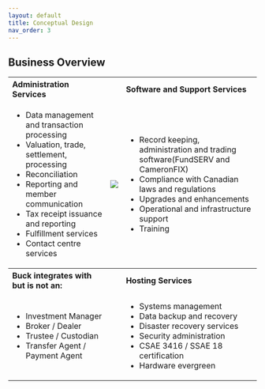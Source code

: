 ```yaml
---
layout: default
title: Conceptual Design
nav_order: 3
---
```


## Business Overview

<table>
  <tr>
    <th align="left">Administration Services</th>
    <th align="center"></th>
    <th align="left">Software and Support Services</th>
  </tr>
  <tr>
    <td>
      <ul>
        <li>Data management and transaction processing</li>
        <li>Valuation, trade, settlement, processing</li>
        <li>Reconciliation</li>
        <li>Reporting and member communication</li>
        <li>Tax receipt issuance and reporting</li>
        <li>Fulfillment services</li>
        <li>Contact centre services</li>
      </ul>
    </td>
    <td>
      <img src="https://user-images.githubusercontent.com/20475336/178588071-5589f2aa-ec05-4433-b814-8082a73d320b.png">
    </td>
    <td>
      <ul>
        <li>Record keeping, administration and trading software(FundSERV and CameronFIX)</li>
        <li>Compliance with Canadian laws and regulations</li>
        <li>Upgrades and enhancements</li>
        <li>Operational and infrastructure support</li>
        <li>Training</li>
      </ul>
    </td>
  </tr>
  <tr>
    <th align="left">Buck integrates with but is not an:</th>
    <th align="center"></th>
    <th align="left">Hosting Services</th>
  </tr>
  <tr>
    <td>
      <ul>
        <li>Investment Manager</li>
        <li>Broker / Dealer</li>
        <li>Trustee / Custodian</li>
        <li>Transfer Agent / Payment Agent</li>
      </ul>
    </td>
    <td>
    </td>
    <td>
      <ul>
        <li>Systems management</li>
        <li>Data backup and recovery</li>
        <li>Disaster recovery services</li>
        <li>Security administration</li>
        <li>CSAE 3416 / SSAE 18 certification</li>
        <li>Hardware evergreen</li>
      </ul>
    </td>
  </tr>
</table>
